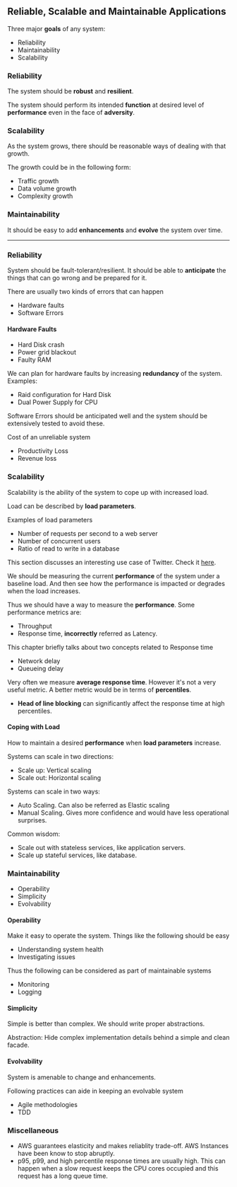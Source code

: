 ## Reliable, Scalable and Maintainable Applications

Three major **goals** of any system:
- Reliability
- Maintainability
- Scalability

### Reliability

The system should be **robust** and **resilient**.

The system should perform its intended **function** at desired level of **performance** even in the face of **adversity**.

### Scalability

As the system grows, there should be reasonable ways of dealing with that growth.

The growth could be in the following form:
- Traffic growth
- Data volume growth
- Complexity growth

### Maintainability

It should be easy to add **enhancements** and **evolve** the system over time.

---

### Reliability

System should be fault-tolerant/resilient. It should be able to **anticipate** the things that can go wrong and be prepared for it.

There are usually two kinds of errors that can happen
- Hardware faults
- Software Errors

#### Hardware Faults

- Hard Disk crash
- Power grid blackout
- Faulty RAM

We can plan for hardware faults by increasing **redundancy** of the system. Examples:
- Raid configuration for Hard Disk
- Dual Power Supply for CPU

Software Errors should be anticipated well and the system should be extensively tested to avoid these.

Cost of an unreliable system
- Productivity Loss
- Revenue loss

### Scalability

Scalability is the ability of the system to cope up with increased load.

Load can be described by **load parameters**.

Examples of load parameters
- Number of requests per second to a web server
- Number of concurrent users
- Ratio of read to write in a database

This section discusses an interesting use case of Twitter. Check it [here](../use-cases/twitter/).

We should be measuring the current **performance** of the system under a baseline load. And then see how the performance is impacted or degrades when the load increases.

Thus we should have a way to measure the **performance**. Some performance metrics are:
- Throughput
- Response time, **incorrectly** referred as Latency.

This chapter briefly talks about two concepts related to Response time
- Network delay
- Queueing delay

Very often we measure **average response time**. However it's not a very useful metric. A better metric would be in terms of **percentiles**.

- **Head of line blocking** can significantly affect the response time at high percentiles.

#### Coping with Load

How to maintain a desired **performance** when **load parameters** increase.

Systems can scale in two directions:
- Scale up: Vertical scaling
- Scale out: Horizontal scaling

Systems can scale in two ways:
- Auto Scaling. Can also be referred as Elastic scaling
- Manual Scaling. Gives more confidence and would have less operational surprises.

Common wisdom:
- Scale out with stateless services, like application servers.
- Scale up stateful services, like database.

### Maintainability
- Operability
- Simplicity
- Evolvability

#### Operability

Make it easy to operate the system. Things like the following should be easy
- Understanding system health
- Investigating issues

Thus the following can be considered as part of maintainable systems
- Monitoring
- Logging

#### Simplicity

Simple is better than complex. We should write proper abstractions.

Abstraction: Hide complex implementation details behind a simple and clean facade.

#### Evolvability

System is amenable to change and enhancements.

Following practices can aide in keeping an evolvable system
- Agile methodologies
- TDD

### Miscellaneous

- AWS guarantees elasticity and makes reliablity trade-off. AWS Instances have been know to stop abruptly.
- p95, p99, and high percentile response times are usually high. This can happen when a slow request keeps the CPU cores occupied and this request has a long queue time.
